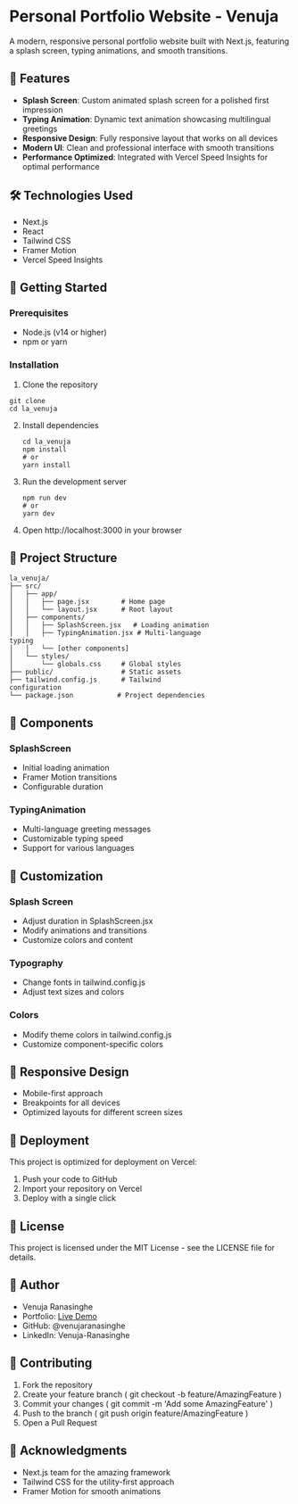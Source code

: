 # Personal Portfolio Website - Venuja

A modern, responsive personal portfolio website built with Next.js, featuring a splash screen, typing animations, and smooth transitions.

## 🌟 Features

- **Splash Screen**: Custom animated splash screen for a polished first impression
- **Typing Animation**: Dynamic text animation showcasing multilingual greetings
- **Responsive Design**: Fully responsive layout that works on all devices
- **Modern UI**: Clean and professional interface with smooth transitions
- **Performance Optimized**: Integrated with Vercel Speed Insights for optimal performance

## 🛠️ Technologies Used

- Next.js
- React
- Tailwind CSS
- Framer Motion
- Vercel Speed Insights

## 🚀 Getting Started

### Prerequisites

- Node.js (v14 or higher)
- npm or yarn

### Installation

1. Clone the repository
```
git clone 
cd la_venuja
```
2. Install dependencies
   
   ```
   cd la_venuja
   npm install
   # or
   yarn install
   ```
3. Run the development server
   
   ```
   npm run dev
   # or
   yarn dev
   ```
4. Open http://localhost:3000 in your browser
## 📁 Project Structure
```
la_venuja/
├── src/
│   ├── app/
│   │   ├── page.jsx        # Home page
│   │   └── layout.jsx      # Root layout
│   ├── components/
│   │   ├── SplashScreen.jsx   # Loading animation
│   │   ├── TypingAnimation.jsx # Multi-language 
typing
│   │   └── [other components] 
│   └── styles/
│       └── globals.css     # Global styles
├── public/                 # Static assets
├── tailwind.config.js      # Tailwind 
configuration
└── package.json           # Project dependencies
```
## 🎨 Components
### SplashScreen
- Initial loading animation
- Framer Motion transitions
- Configurable duration
### TypingAnimation
- Multi-language greeting messages
- Customizable typing speed
- Support for various languages
## 🔧 Customization
### Splash Screen
- Adjust duration in SplashScreen.jsx
- Modify animations and transitions
- Customize colors and content
### Typography
- Change fonts in tailwind.config.js
- Adjust text sizes and colors
### Colors
- Modify theme colors in tailwind.config.js
- Customize component-specific colors
## 📱 Responsive Design
- Mobile-first approach
- Breakpoints for all devices
- Optimized layouts for different screen sizes
## 🚀 Deployment
This project is optimized for deployment on Vercel:

1. Push your code to GitHub
2. Import your repository on Vercel
3. Deploy with a single click
## 📄 License
This project is licensed under the MIT License - see the LICENSE file for details.

## 👤 Author
- Venuja Ranasinghe
- Portfolio: [Live Demo](https://la-venuja.vercel.app/)
- GitHub: @venujaranasinghe
- LinkedIn: Venuja-Ranasinghe
## 🤝 Contributing
1. Fork the repository
2. Create your feature branch ( git checkout -b feature/AmazingFeature )
3. Commit your changes ( git commit -m 'Add some AmazingFeature' )
4. Push to the branch ( git push origin feature/AmazingFeature )
5. Open a Pull Request
## 🙏 Acknowledgments
- Next.js team for the amazing framework
- Tailwind CSS for the utility-first approach
- Framer Motion for smooth animations
